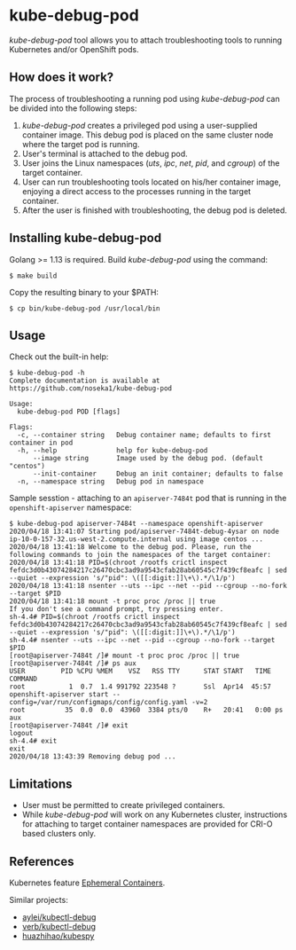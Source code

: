 # kube-debug-pod

*kube-debug-pod* tool allows you to attach troubleshooting tools to running Kubernetes and/or OpenShift pods.

## How does it work?

The process of troubleshooting a running pod using *kube-debug-pod* can be divided into the following steps:

1. *kube-debug-pod* creates a privileged pod using a user-supplied container image. This debug pod is placed on the same cluster node where the target pod is running.
2. User's terminal is attached to the debug pod.
3. User joins the Linux namespaces (*uts*, *ipc*, *net*, *pid*, and *cgroup*) of the target container.
4. User can run troubleshooting tools located on his/her container image, enjoying a direct access to the processes running in the target container.
5. After the user is finished with troubleshooting, the debug pod is deleted.

## Installing kube-debug-pod

Golang >= 1.13 is required. Build *kube-debug-pod* using the command:

```
$ make build
```
Copy the resulting binary to your $PATH:

```
$ cp bin/kube-debug-pod /usr/local/bin
```

## Usage

Check out the built-in help:

```
$ kube-debug-pod -h
Complete documentation is available at https://github.com/noseka1/kube-debug-pod

Usage:
  kube-debug-pod POD [flags]

Flags:
  -c, --container string   Debug container name; defaults to first container in pod
  -h, --help               help for kube-debug-pod
      --image string       Image used by the debug pod. (default "centos")
      --init-container     Debug an init container; defaults to false
  -n, --namespace string   Debug pod in namespace
```

Sample sesstion - attaching to an `apiserver-7484t` pod that is running in the `openshift-apiserver` namespace:

```
$ kube-debug-pod apiserver-7484t --namespace openshift-apiserver
2020/04/18 13:41:07 Starting pod/apiserver-7484t-debug-4ysar on node ip-10-0-157-32.us-west-2.compute.internal using image centos ...
2020/04/18 13:41:18 Welcome to the debug pod. Please, run the following commands to join the namespaces of the target container:
2020/04/18 13:41:18 PID=$(chroot /rootfs crictl inspect fefdc3d0b43074284217c26470cbc3ad9a9543cfab28ab60545c7f439cf8eafc | sed --quiet --expression 's/"pid": \([[:digit:]]\+\).*/\1/p')
2020/04/18 13:41:18 nsenter --uts --ipc --net --pid --cgroup --no-fork --target $PID
2020/04/18 13:41:18 mount -t proc proc /proc || true
If you don't see a command prompt, try pressing enter.
sh-4.4# PID=$(chroot /rootfs crictl inspect fefdc3d0b43074284217c26470cbc3ad9a9543cfab28ab60545c7f439cf8eafc | sed --quiet --expression 's/"pid": \([[:digit:]]\+\).*/\1/p')
sh-4.4# nsenter --uts --ipc --net --pid --cgroup --no-fork --target $PID
[root@apiserver-7484t /]# mount -t proc proc /proc || true
[root@apiserver-7484t /]# ps aux
USER         PID %CPU %MEM    VSZ   RSS TTY      STAT START   TIME COMMAND
root           1  0.7  1.4 991792 223548 ?       Ssl  Apr14  45:57 openshift-apiserver start --config=/var/run/configmaps/config/config.yaml -v=2
root          35  0.0  0.0  43960  3384 pts/0    R+   20:41   0:00 ps aux
[root@apiserver-7484t /]# exit
logout
sh-4.4# exit
exit
2020/04/18 13:43:39 Removing debug pod ...
```

## Limitations

* User must be permitted to create privileged containers.
* While *kube-debug-pod* will work on any Kubernetes cluster, instructions for attaching to target container namespaces are provided for CRI-O based clusters only.

## References

Kubernetes feature [Ephemeral Containers](https://github.com/kubernetes/enhancements/issues/277).

Similar projects:

* [aylei/kubectl-debug](https://github.com/aylei/kubectl-debug)
* [verb/kubectl-debug](https://github.com/verb/kubectl-debug)
* [huazhihao/kubespy](https://github.com/huazhihao/kubespy)
